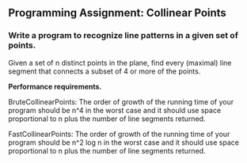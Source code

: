 ## Programming Assignment: Collinear Points

### Write a program to recognize line patterns in a given set of points.

Given a set of n distinct points in the plane, find every (maximal) line segment that connects a subset of 4 or more of the points.

__Performance requirements.__

BruteCollinearPoints: The order of growth of the running time of your program should be n^4 in the worst case and it should use space proportional to n plus the number of line segments returned.

FastCollinearPoints: The order of growth of the running time of your program should be n^2 log n in the worst case and it should use space proportional to n plus the number of line segments returned.